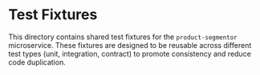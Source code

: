 # Test Fixtures

This directory contains shared test fixtures for the `product-segmentor` microservice. These fixtures are designed to be reusable across different test types (unit, integration, contract) to promote consistency and reduce code duplication.
